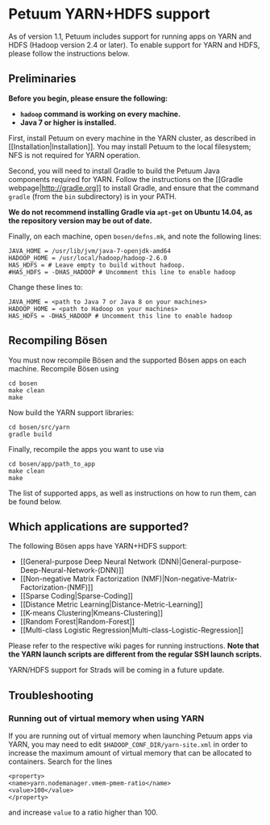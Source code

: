 # Petuum YARN+HDFS support

As of version 1.1, Petuum includes support for running apps on YARN and HDFS (Hadoop version 2.4 or later). To enable support for YARN and HDFS, please follow the instructions below.

## Preliminaries

**Before you begin, please ensure the following:**
* **`hadoop` command is working on every machine.**
* **Java 7 or higher is installed.**

First, install Petuum on every machine in the YARN cluster, as described in [[Installation|Installation]]. You may install Petuum to the local filesystem; NFS is not required for YARN operation.

Second, you will need to install Gradle to build the Petuum Java components required for YARN. Follow the instructions on the [[Gradle webpage|http://gradle.org]] to install Gradle, and ensure that the command `gradle` (from the `bin` subdirectory) is in your PATH.

**We do not recommend installing Gradle via `apt-get` on Ubuntu 14.04, as the repository version may be out of date.**

Finally, on each machine, open `bosen/defns.mk`, and note the following lines:

```
JAVA_HOME = /usr/lib/jvm/java-7-openjdk-amd64
HADOOP_HOME = /usr/local/hadoop/hadoop-2.6.0
HAS_HDFS = # Leave empty to build without hadoop.
#HAS_HDFS = -DHAS_HADOOP # Uncomment this line to enable hadoop
```

Change these lines to:

```
JAVA_HOME = <path to Java 7 or Java 8 on your machines>
HADOOP_HOME = <path to Hadoop on your machines>
HAS_HDFS = -DHAS_HADOOP # Uncomment this line to enable hadoop
```

## Recompiling Bösen

You must now recompile Bösen and the supported Bösen apps on each machine. Recompile Bösen using

```
cd bosen
make clean
make
```

Now build the YARN support libraries:

```
cd bosen/src/yarn
gradle build
```

Finally, recompile the apps you want to use via

```
cd bosen/app/path_to_app
make clean
make
```

The list of supported apps, as well as instructions on how to run them, can be found below.

## Which applications are supported?

The following Bösen apps have YARN+HDFS support:

  * [[General-purpose Deep Neural Network (DNN)|General-purpose-Deep-Neural-Network-(DNN)]]
  * [[Non-negative Matrix Factorization (NMF)|Non-negative-Matrix-Factorization-(NMF)]]
  * [[Sparse Coding|Sparse-Coding]]
  * [[Distance Metric Learning|Distance-Metric-Learning]]
  * [[K-means Clustering|Kmeans-Clustering]]
  * [[Random Forest|Random-Forest]]
  * [[Multi-class Logistic Regression|Multi-class-Logistic-Regression]]

Please refer to the respective wiki pages for running instructions. **Note that the YARN launch scripts are different from the regular SSH launch scripts.**

YARN/HDFS support for Strads will be coming in a future update.

## Troubleshooting

### Running out of virtual memory when using YARN

If you are running out of virtual memory when launching Petuum apps via YARN, you may need to edit `$HADOOP_CONF_DIR/yarn-site.xml` in order to increase the maximum amount of virtual memory that can be allocated to containers. Search for the lines

```
<property> 
<name>yarn.nodemanager.vmem-pmem-ratio</name>  
<value>100</value>
</property>
```

and increase `value` to a ratio higher than 100.
